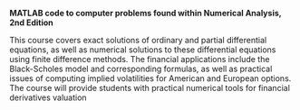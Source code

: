 **MATLAB code to computer problems found within Numerical Analysis, 2nd Edition**

This course covers exact solutions of ordinary and partial differential equations, as well as numerical solutions to these differential equations using finite difference methods. The financial applications include the Black-Scholes model and corresponding formulas, as well as practical issues of computing implied volatilities for American and European options. The course will provide students with practical numerical tools for financial derivatives valuation
